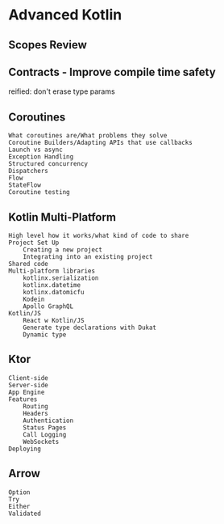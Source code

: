 # Advanced Kotlin

## Scopes Review

## Contracts - Improve compile time safety

reified: don't erase type params

## Coroutines
    What coroutines are/What problems they solve
    Coroutine Builders/Adapting APIs that use callbacks
    Launch vs async
    Exception Handling
    Structured concurrency
    Dispatchers
    Flow
    StateFlow
    Coroutine testing

## Kotlin Multi-Platform
    High level how it works/what kind of code to share
    Project Set Up
        Creating a new project
        Integrating into an existing project
    Shared code
    Multi-platform libraries
        kotlinx.serialization
        kotlinx.datetime
        kotlinx.datomicfu
        Kodein
        Apollo GraphQL
    Kotlin/JS
        React w Kotlin/JS
        Generate type declarations with Dukat
        Dynamic type

## Ktor
    Client-side
    Server-side
    App Engine
    Features
        Routing
        Headers
        Authentication
        Status Pages
        Call Logging
        WebSockets
    Deploying

## Arrow
    Option
    Try
    Either
    Validated
